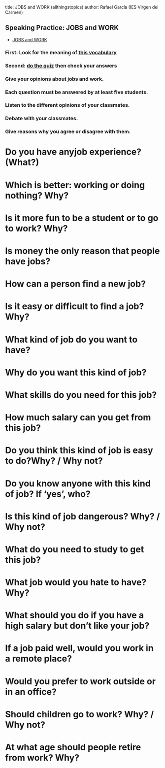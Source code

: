 title: JOBS and WORK (allthingstopics)
author: Rafael García (IES Virgen del Carmen)

## Speaking Practice: JOBS and WORK

- [JOBS and WORK](https://www.allthingstopics.com/jobs-and-work.html)

### First: Look for the meaning of [this vocabulary](working-vocabulary.html "Vocabulary about working")

### Second: [do the quiz](quiz-working-vocabulary.html "14 vocabulary items about working") then check your answers

### Give your opinions about jobs and work. 

### Each question must be answered by at least five students.

### Listen to the different opinions of your classmates.

### Debate with your classmates. 

### Give reasons why you agree or disagree with them.

# Do you have anyjob experience? (What?)

# Which is better: working or doing nothing?  Why?

# Is it more fun to be a student or to go to work?  Why?

# Is money the only reason that people have jobs?

# How can a person find a new job?

# Is it easy or difficult to find a job?  Why?

# What kind of job do you want to have?

# Why do you want this kind of job?

# What skills do you need for this job?

# How much salary can you get from this job?

# Do you think this kind of job is easy to do?Why? / Why not?

# Do you know anyone with this kind of job?  If ‘yes’, who?

# Is this kind of job dangerous?  Why? / Why not?

# What do you need to study to get this job?

# What job would you hate to have?  Why?

# What should you do if you have a high salary but don’t like your job?

# If a job paid well, would you work in a remote place?

# Would you prefer to work outside or in an office? 

# Should children go to work?  Why? / Why not?

# At what age should people retire from work?  Why?

